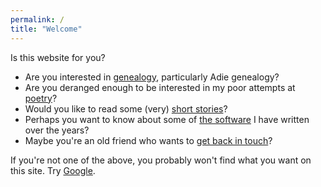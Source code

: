 ```yaml
---
permalink: /
title: "Welcome"
---
```

 
 Is this website for you?

* Are you interested in [genealogy](/tags/genealogy), particularly Adie genealogy?
* Are you deranged enough to be interested in my poor attempts at [poetry](/tags/poetry)?
* Would you like to read some (very) [short stories](/tags/fiction)?
* Perhaps you want to know about some of [the software](/tags/computing) I have written over the years?
* Maybe you're an old friend who wants to [get back in touch](/contact)?

If you're not one of the above, you probably won't find what you want on this site. Try [Google](https://www.google.com/).
